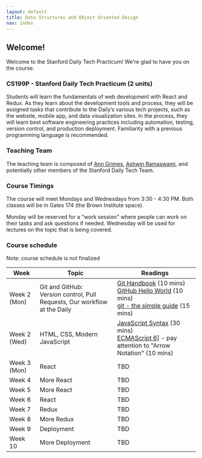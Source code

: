 ```yaml
---
layout: default
title: Data Structures and Object Oriented Design
nav: index
---
```



## Welcome! 

Welcome to the Stanford Daily Tech Practicum! We're glad to have you on the course.

### CS199P - Stanford Daily Tech Practicum (2 units)

Students will learn the fundamentals of web development with React and Redux. As they learn about the development tools and process, they will be assigned tasks that contribute to the Daily’s various tech projects, such as the website, mobile app, and data visualization sites. In the process, they will learn best software engineering practices including automation, testing, version control, and production deployment. Familiarity with a previous programming language is recommended.

### Teaching Team
The teaching team is composed of [Ann Grimes](https://profiles.stanford.edu/intranet/ann-grimes), [Ashwin Ramaswami](https://www.stanforddaily.com/author/ashwinr/), and potentially other members of the Stanford Daily Tech Team.

### Course Timings
The course will meet Mondays and Wednesdays from 3:30 - 4:30 PM. Both classes will be in Gates 174 (the Brown Institute space).

Monday will be reserved for a "work session" where people can work on their tasks and ask questions if needed. Wednesday will be used for lectures on the topic that is being covered.

### Course schedule
Note: course schedule is not finalized

| Week    | Topic  | Readings                                                            |
| ------- | ------ | ------- |
| Week 2 (Mon)  | Git and GitHub:<br>Version control, Pull Requests, Our workflow at the Daily | [Git Handbook](https://guides.github.com/introduction/git-handbook) (10 mins)<br>[GitHub Hello World](https://guides.github.com/activities/hello-world/) (10 mins)<br>[git - the simple guide](http://rogerdudler.github.io/git-guide/) (15 mins) |
| Week 2 (Wed)  | HTML, CSS, Modern JavaScript | [JavaScript Syntax](https://www.w3schools.com/js/js_syntax.asp) (30 mins)<br>[ECMAScript 6](https://www.w3schools.com/js/js_es6.asp)] - pay attention to "Arrow Notation" (10 mins) |
| Week 3 (Mon)  | React    | TBD                                                                     |
| Week 4  | More React    | TBD                                                                     |
| Week 5  | More React    | TBD                                                                     |
| Week 6  | React    | TBD                                                                     |
| Week 7  | Redux    | TBD                                                                     |
| Week 8  | More Redux    | TBD                                                                     |
| Week 9  | Deployment    | TBD                                                                     |
| Week 10  | More Deployment    | TBD                                                                     |